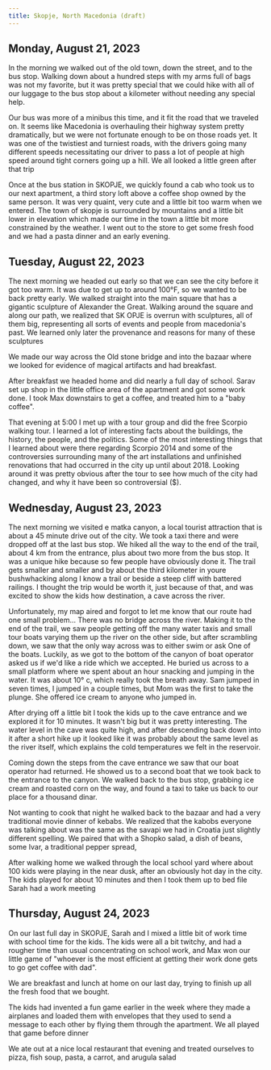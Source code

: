 ```yaml
---
title: Skopje, North Macedonia (draft)
---
```


## Monday, August 21, 2023

In the morning we walked out of the old town, down the street, and to the bus stop. Walking down about a hundred steps with my arms full of bags was not my favorite, but it was pretty special that we could hike with all of our luggage to the bus stop about a kilometer without needing any special help.

Our bus was more of a minibus this time, and it fit the road that we traveled on. It seems like Macedonia is overhauling their highway system pretty dramatically, but we were not fortunate enough to be on those roads yet. It was one of the twistiest and turniest roads, with the drivers going many different speeds necessitating our driver to pass a lot of people at high speed around tight corners going up a hill.  We all looked a little green after that trip

Once at the bus station in SKOPJE, we quickly found a cab who took us to our next apartment, a third story loft above a coffee shop owned by the same person. It was very quaint, very cute and a little bit too warm when we entered. The town of skopje is surrounded by mountains and a little bit lower in elevation which made our time in the town a little bit more constrained by the weather. I went out to the store to get some fresh food and we had a pasta dinner and an early evening.

## Tuesday, August 22, 2023

The next morning we headed out early so that we can see the city before it got too warm. It was due to get up to around 100°F, so we wanted to be back pretty early.  We walked straight into the main square that has a gigantic sculpture of Alexander the Great.  Walking around the square and along our path, we realized that SK OPJE is overrun with sculptures, all of them big, representing all sorts of events and people from macedonia's past. We learned only later the provenance and reasons for many of these sculptures

We made our way across the Old stone bridge and into the bazaar where we looked for evidence of magical artifacts and had breakfast.  

After breakfast we headed home and did nearly a full day of school.  Sarav set up shop in the little office area of the apartment and got some work done. I took Max downstairs to get a coffee, and treated him to a "baby coffee".  

That evening at 5:00 I met up with a tour group and did the free Scorpio walking tour. I learned a lot of interesting facts about the buildings, the history, the people, and the politics.  Some of the most interesting things that I learned about were there regarding Scorpio 2014 and some of the controversies surrounding many of the art installations and unfinished renovations that had occurred in the city up until about 2018.  Looking around it was pretty obvious after the tour to see how much of the city had changed, and why it have been so controversial ($).

## Wednesday, August 23, 2023

The next morning we visited e matka canyon, a local tourist attraction that is about a 45 minute drive out of the city. We took a taxi there and were dropped off at the last bus stop. We hiked all the way to the end of the trail, about 4 km from the entrance, plus about two more from the bus stop. It was a unique hike because so few people have obviously done it. The trail gets smaller and smaller and by about the third kilometer in youre bushwhacking along I know a trail or beside a steep cliff with battered railings. I thought the trip would be worth it, just because of that, and was excited to show the kids how destination, a cave across the river.  

Unfortunately, my map aired and forgot to let me know that our route had one small problem... There was no bridge across the river.  Making it to the end of the trail, we saw people getting off the many water taxis and small tour boats varying them up the river on the other side, but after scrambling down, we saw that the only way across was to either swim or ask One of the boats.  Luckily, as we got to the bottom of the canyon of boat operator asked us if we'd like a ride which we accepted. He buried us across to a small platform where we spent about an hour snacking and jumping in the water. It was about 10° c, which really took the breath away. Sam jumped in seven times, I jumped in a couple times, but Mom was the first to take the plunge.  She offered ice cream to anyone who jumped in.

After drying off a little bit I took the kids up to the cave entrance and we explored it for 10 minutes. It wasn't big but it was pretty interesting. The water level in the cave was quite high, and after descending back down into it after a short hike up it looked like it was probably about the same level as the river itself, which explains the cold temperatures we felt in the reservoir.

Coming down the steps from the cave entrance we saw that our boat operator had returned. He showed us to a second boat that we took back to the entrance to the canyon. We walked back to the bus stop, grabbing ice cream and roasted corn on the way, and found a taxi to take us back to our place for a thousand dinar.

Not wanting to cook that night he walked back to the bazaar and had a very traditional movie dinner of kebabs. We realized that the kabobs everyone was talking about was the same as the savapi we had in Croatia just slightly different spelling. We paired that with a Shopko salad, a dish of beans, some Ivar, a traditional pepper spread,

After walking home we walked through the local school yard where about 100 kids were playing in the near dusk, after an obviously hot day in the city. The kids played for about 10 minutes and then I took them up to bed file Sarah had a work meeting

## Thursday, August 24, 2023

On our last full day in SKOPJE, Sarah and I mixed a little bit of work time with school time for the kids.  The kids were all a bit twitchy, and had a rougher time than usual concentrating on school work, and Max won our little game of "whoever is the most efficient at getting their work done gets to go get coffee with dad".

We are breakfast and lunch at home on our last day, trying to finish up all the fresh food that we bought.

The kids had invented a fun game earlier in the week where they made a airplanes and loaded them with envelopes that they used to send a message to each other by flying them through the apartment.  We all played that game before dinner

We ate out at a nice local restaurant that evening and treated ourselves to pizza, fish soup, pasta, a carrot, and arugula salad

